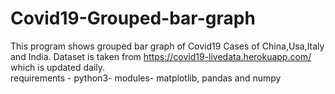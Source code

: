 # Covid19-Grouped-bar-graph
This program shows grouped bar graph of Covid19 Cases of China,Usa,Italy and India. Dataset is taken from https://covid19-livedata.herokuapp.com/ which is updated daily.     
requirements - python3- modules- matplotlib, pandas and numpy
